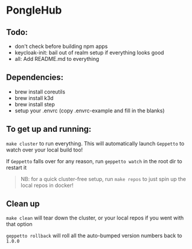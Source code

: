 # PongleHub

## Todo:

- don't check before building npm apps
- keycloak-init: bail out of realm setup if everything looks good
- all: Add README.md to everything

## Dependencies:

- brew install coreutils
- brew install k3d
- brew install step
- setup your .envrc (copy .envrc-example and fill in the blanks)

## To get up and running:

`make cluster` to run everything. This will automatically launch `Geppetto` to watch over your local build too!

If `Geppetto` falls over for any reason, run `geppetto watch` in the root dir to restart it

> NB: for a quick cluster-free setup, run `make repos` to just spin up the local repos in docker!

## Clean up

`make clean` will tear down the cluster, or your local repos if you went with that option

`geppetto rollback` will roll all the auto-bumped version numbers back to `1.0.0`